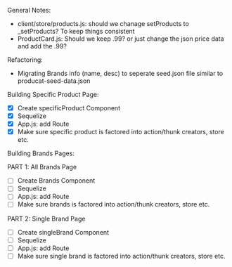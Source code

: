 General Notes:

- client/store/products.js: should we chanage setProducts to \_setProducts? To keep things consistent
- ProductCard.js: Should we keep .99? or just change the json price data and add the .99?

Refactoring:

- Migrating Brands info (name, desc) to seperate seed.json file similar to producat-seed-data.json

Building Specific Product Page:

- [x] Create specificProduct Component
- [x] Sequelize
- [x] App.js: add Route
- [x] Make sure specific product is factored into action/thunk creators, store etc.

Building Brands Pages:

PART 1: All Brands Page

- [ ] Create Brands Component
- [ ] Sequelize
- [ ] App.js: add Route
- [ ] Make sure brands is factored into action/thunk creators, store etc.

PART 2: Single Brand Page

- [ ] Create singleBrand Component
- [ ] Sequelize
- [ ] App.js: add Route
- [ ] Make sure single brand is factored into action/thunk creators, store etc.
